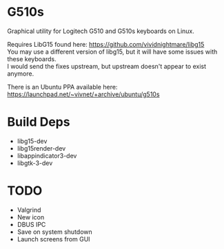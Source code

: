 # G510s
Graphical utility for Logitech G510 and G510s keyboards on Linux.

Requires LibG15 found here: https://github.com/vividnightmare/libg15  
You may use a different version of libg15, but it will have some issues with these keyboards.  
I would send the fixes upstream, but upstream doesn't appear to exist anymore.

There is an Ubuntu PPA available here: https://launchpad.net/~vivnet/+archive/ubuntu/g510s  

# Build Deps
  * libg15-dev
  * libg15render-dev
  * libappindicator3-dev
  * libgtk-3-dev

# TODO
  * Valgrind
  * New icon
  * DBUS IPC
  * Save on system shutdown
  * Launch screens from GUI
